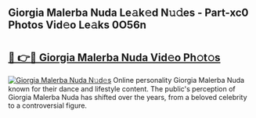 ## Giorgia Malerba Nuda Le𝚊k𝚎d N𝚞𝚍es - Part-xc0 Photos Vid𝚎o Le𝚊ks 0O56n

# <h2><a href="http://fbfiqt.evod.top/?m=Giorgia+Malerba+Nuda">🔗 👉🔴 Giorgia Malerba Nuda Vid𝚎o Ph𝚘t𝚘s</a></h2>

[![Giorgia Malerba Nuda N𝚞d𝚎s](https://i.imgur.com/8V9OHl7.gif)](http://fbfiqt.evod.top/?m=Giorgia+Malerba+Nuda)
Online personality Giorgia Malerba Nuda known for their dance and lifestyle content. The public's perception of Giorgia Malerba Nuda has shifted over the years, from a beloved celebrity to a controversial figure. 
